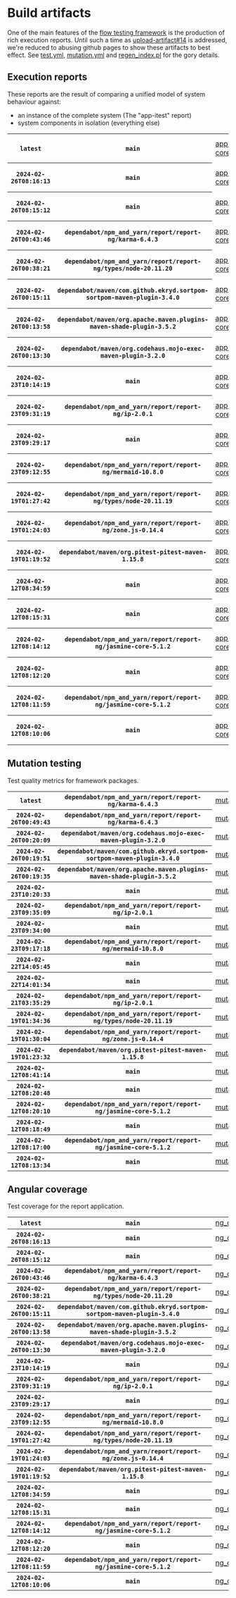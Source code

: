 # Build artifacts

One of the main features of the [flow testing framework](https://github.com/Mastercard/flow) is the production of rich execution reports.
Until such a time as [upload-artifact#14](https://github.com/actions/upload-artifact/issues/14) is addressed, we're reduced to abusing github pages to show these artifacts to best effect.
See [test.yml](https://github.com/Mastercard/flow/blob/main/.github/workflows/test.yml), [mutation.yml](https://github.com/Mastercard/flow/blob/main/.github/workflows/mutation.yml) and [regen_index.pl](https://github.com/Mastercard/flow/blob/pages/regen_index.pl) for the gory details.

## Execution reports

These reports are the result of comparing a unified model of system behaviour against:
 * an instance of the complete system (The "app-itest" report)
 * system components in isolation (everything else)

<!-- start:execution -->
<table>
	<tbody>
		<tr> <th><code>latest</code></th>
			 <th><code>main</code></th>
			<td><a href="execution/latest/app-core/target/mctf/latest/index.html">app-core</a></td>
			<td><a href="execution/latest/app-histogram/target/mctf/latest/index.html">app-histogram</a></td>
			<td><a href="execution/latest/app-itest/target/mctf/latest/index.html">app-itest</a></td>
			<td><a href="execution/latest/app-queue/target/mctf/latest/index.html">app-queue</a></td>
			<td><a href="execution/latest/app-store/target/mctf/latest/index.html">app-store</a></td>
			<td><a href="execution/latest/app-ui/target/mctf/latest/index.html">app-ui</a></td>
			<td><a href="execution/latest/app-web-ui/target/mctf/latest/index.html">app-web-ui</a></td>
		</tr>
		<tr> <th><code>2024-02-26T08:16:13</code></th>
			 <th><code>main</code></th>
			<td><a href="execution/1708935373/app-core/target/mctf/latest/index.html">app-core</a></td>
			<td><a href="execution/1708935373/app-histogram/target/mctf/latest/index.html">app-histogram</a></td>
			<td><a href="execution/1708935373/app-itest/target/mctf/latest/index.html">app-itest</a></td>
			<td><a href="execution/1708935373/app-queue/target/mctf/latest/index.html">app-queue</a></td>
			<td><a href="execution/1708935373/app-store/target/mctf/latest/index.html">app-store</a></td>
			<td><a href="execution/1708935373/app-ui/target/mctf/latest/index.html">app-ui</a></td>
			<td><a href="execution/1708935373/app-web-ui/target/mctf/latest/index.html">app-web-ui</a></td>
		</tr>
		<tr> <th><code>2024-02-26T08:15:12</code></th>
			 <th><code>main</code></th>
			<td><a href="execution/1708935312/app-core/target/mctf/latest/index.html">app-core</a></td>
			<td><a href="execution/1708935312/app-histogram/target/mctf/latest/index.html">app-histogram</a></td>
			<td><a href="execution/1708935312/app-itest/target/mctf/latest/index.html">app-itest</a></td>
			<td><a href="execution/1708935312/app-queue/target/mctf/latest/index.html">app-queue</a></td>
			<td><a href="execution/1708935312/app-store/target/mctf/latest/index.html">app-store</a></td>
			<td><a href="execution/1708935312/app-ui/target/mctf/latest/index.html">app-ui</a></td>
			<td><a href="execution/1708935312/app-web-ui/target/mctf/latest/index.html">app-web-ui</a></td>
		</tr>
		<tr> <th><code>2024-02-26T00:43:46</code></th>
			 <th><code>dependabot/npm_and_yarn/report/report-ng/karma-6.4.3</code></th>
			<td><a href="execution/1708908226/app-core/target/mctf/latest/index.html">app-core</a></td>
			<td><a href="execution/1708908226/app-histogram/target/mctf/latest/index.html">app-histogram</a></td>
			<td><a href="execution/1708908226/app-itest/target/mctf/latest/index.html">app-itest</a></td>
			<td><a href="execution/1708908226/app-queue/target/mctf/latest/index.html">app-queue</a></td>
			<td><a href="execution/1708908226/app-store/target/mctf/latest/index.html">app-store</a></td>
			<td><a href="execution/1708908226/app-ui/target/mctf/latest/index.html">app-ui</a></td>
			<td><a href="execution/1708908226/app-web-ui/target/mctf/latest/index.html">app-web-ui</a></td>
		</tr>
		<tr> <th><code>2024-02-26T00:38:21</code></th>
			 <th><code>dependabot/npm_and_yarn/report/report-ng/types/node-20.11.20</code></th>
			<td><a href="execution/1708907901/app-core/target/mctf/latest/index.html">app-core</a></td>
			<td><a href="execution/1708907901/app-histogram/target/mctf/latest/index.html">app-histogram</a></td>
			<td><a href="execution/1708907901/app-itest/target/mctf/latest/index.html">app-itest</a></td>
			<td><a href="execution/1708907901/app-queue/target/mctf/latest/index.html">app-queue</a></td>
			<td><a href="execution/1708907901/app-store/target/mctf/latest/index.html">app-store</a></td>
			<td><a href="execution/1708907901/app-ui/target/mctf/latest/index.html">app-ui</a></td>
			<td><a href="execution/1708907901/app-web-ui/target/mctf/latest/index.html">app-web-ui</a></td>
		</tr>
		<tr> <th><code>2024-02-26T00:15:11</code></th>
			 <th><code>dependabot/maven/com.github.ekryd.sortpom-sortpom-maven-plugin-3.4.0</code></th>
			<td><a href="execution/1708906511/app-core/target/mctf/latest/index.html">app-core</a></td>
			<td><a href="execution/1708906511/app-histogram/target/mctf/latest/index.html">app-histogram</a></td>
			<td><a href="execution/1708906511/app-itest/target/mctf/latest/index.html">app-itest</a></td>
			<td><a href="execution/1708906511/app-queue/target/mctf/latest/index.html">app-queue</a></td>
			<td><a href="execution/1708906511/app-store/target/mctf/latest/index.html">app-store</a></td>
			<td><a href="execution/1708906511/app-ui/target/mctf/latest/index.html">app-ui</a></td>
			<td><a href="execution/1708906511/app-web-ui/target/mctf/latest/index.html">app-web-ui</a></td>
		</tr>
		<tr> <th><code>2024-02-26T00:13:58</code></th>
			 <th><code>dependabot/maven/org.apache.maven.plugins-maven-shade-plugin-3.5.2</code></th>
			<td><a href="execution/1708906438/app-core/target/mctf/latest/index.html">app-core</a></td>
			<td><a href="execution/1708906438/app-histogram/target/mctf/latest/index.html">app-histogram</a></td>
			<td><a href="execution/1708906438/app-itest/target/mctf/latest/index.html">app-itest</a></td>
			<td><a href="execution/1708906438/app-queue/target/mctf/latest/index.html">app-queue</a></td>
			<td><a href="execution/1708906438/app-store/target/mctf/latest/index.html">app-store</a></td>
			<td><a href="execution/1708906438/app-ui/target/mctf/latest/index.html">app-ui</a></td>
			<td><a href="execution/1708906438/app-web-ui/target/mctf/latest/index.html">app-web-ui</a></td>
		</tr>
		<tr> <th><code>2024-02-26T00:13:30</code></th>
			 <th><code>dependabot/maven/org.codehaus.mojo-exec-maven-plugin-3.2.0</code></th>
			<td><a href="execution/1708906410/app-core/target/mctf/latest/index.html">app-core</a></td>
			<td><a href="execution/1708906410/app-histogram/target/mctf/latest/index.html">app-histogram</a></td>
			<td><a href="execution/1708906410/app-itest/target/mctf/latest/index.html">app-itest</a></td>
			<td><a href="execution/1708906410/app-queue/target/mctf/latest/index.html">app-queue</a></td>
			<td><a href="execution/1708906410/app-store/target/mctf/latest/index.html">app-store</a></td>
			<td><a href="execution/1708906410/app-ui/target/mctf/latest/index.html">app-ui</a></td>
			<td><a href="execution/1708906410/app-web-ui/target/mctf/latest/index.html">app-web-ui</a></td>
		</tr>
		<tr> <th><code>2024-02-23T10:14:19</code></th>
			 <th><code>main</code></th>
			<td><a href="execution/1708683259/app-core/target/mctf/latest/index.html">app-core</a></td>
			<td><a href="execution/1708683259/app-histogram/target/mctf/latest/index.html">app-histogram</a></td>
			<td><a href="execution/1708683259/app-itest/target/mctf/latest/index.html">app-itest</a></td>
			<td><a href="execution/1708683259/app-queue/target/mctf/latest/index.html">app-queue</a></td>
			<td><a href="execution/1708683259/app-store/target/mctf/latest/index.html">app-store</a></td>
			<td><a href="execution/1708683259/app-ui/target/mctf/latest/index.html">app-ui</a></td>
			<td><a href="execution/1708683259/app-web-ui/target/mctf/latest/index.html">app-web-ui</a></td>
		</tr>
		<tr> <th><code>2024-02-23T09:31:19</code></th>
			 <th><code>dependabot/npm_and_yarn/report/report-ng/ip-2.0.1</code></th>
			<td><a href="execution/1708680679/app-core/target/mctf/latest/index.html">app-core</a></td>
			<td><a href="execution/1708680679/app-histogram/target/mctf/latest/index.html">app-histogram</a></td>
			<td><a href="execution/1708680679/app-itest/target/mctf/latest/index.html">app-itest</a></td>
			<td><a href="execution/1708680679/app-queue/target/mctf/latest/index.html">app-queue</a></td>
			<td><a href="execution/1708680679/app-store/target/mctf/latest/index.html">app-store</a></td>
			<td><a href="execution/1708680679/app-ui/target/mctf/latest/index.html">app-ui</a></td>
			<td><a href="execution/1708680679/app-web-ui/target/mctf/latest/index.html">app-web-ui</a></td>
		</tr>
		<tr> <th><code>2024-02-23T09:29:17</code></th>
			 <th><code>main</code></th>
			<td><a href="execution/1708680557/app-core/target/mctf/latest/index.html">app-core</a></td>
			<td><a href="execution/1708680557/app-histogram/target/mctf/latest/index.html">app-histogram</a></td>
			<td><a href="execution/1708680557/app-itest/target/mctf/latest/index.html">app-itest</a></td>
			<td><a href="execution/1708680557/app-queue/target/mctf/latest/index.html">app-queue</a></td>
			<td><a href="execution/1708680557/app-store/target/mctf/latest/index.html">app-store</a></td>
			<td><a href="execution/1708680557/app-ui/target/mctf/latest/index.html">app-ui</a></td>
			<td><a href="execution/1708680557/app-web-ui/target/mctf/latest/index.html">app-web-ui</a></td>
		</tr>
		<tr> <th><code>2024-02-23T09:12:55</code></th>
			 <th><code>dependabot/npm_and_yarn/report/report-ng/mermaid-10.8.0</code></th>
			<td><a href="execution/1708679575/app-core/target/mctf/latest/index.html">app-core</a></td>
			<td><a href="execution/1708679575/app-histogram/target/mctf/latest/index.html">app-histogram</a></td>
			<td><a href="execution/1708679575/app-itest/target/mctf/latest/index.html">app-itest</a></td>
			<td><a href="execution/1708679575/app-queue/target/mctf/latest/index.html">app-queue</a></td>
			<td><a href="execution/1708679575/app-store/target/mctf/latest/index.html">app-store</a></td>
			<td><a href="execution/1708679575/app-ui/target/mctf/latest/index.html">app-ui</a></td>
			<td><a href="execution/1708679575/app-web-ui/target/mctf/latest/index.html">app-web-ui</a></td>
		</tr>
		<tr> <th><code>2024-02-19T01:27:42</code></th>
			 <th><code>dependabot/npm_and_yarn/report/report-ng/types/node-20.11.19</code></th>
			<td><a href="execution/1708306062/app-core/target/mctf/latest/index.html">app-core</a></td>
			<td><a href="execution/1708306062/app-histogram/target/mctf/latest/index.html">app-histogram</a></td>
			<td><a href="execution/1708306062/app-itest/target/mctf/latest/index.html">app-itest</a></td>
			<td><a href="execution/1708306062/app-queue/target/mctf/latest/index.html">app-queue</a></td>
			<td><a href="execution/1708306062/app-store/target/mctf/latest/index.html">app-store</a></td>
			<td><a href="execution/1708306062/app-ui/target/mctf/latest/index.html">app-ui</a></td>
			<td><a href="execution/1708306062/app-web-ui/target/mctf/latest/index.html">app-web-ui</a></td>
		</tr>
		<tr> <th><code>2024-02-19T01:24:03</code></th>
			 <th><code>dependabot/npm_and_yarn/report/report-ng/zone.js-0.14.4</code></th>
			<td><a href="execution/1708305843/app-core/target/mctf/latest/index.html">app-core</a></td>
			<td><a href="execution/1708305843/app-histogram/target/mctf/latest/index.html">app-histogram</a></td>
			<td><a href="execution/1708305843/app-itest/target/mctf/latest/index.html">app-itest</a></td>
			<td><a href="execution/1708305843/app-queue/target/mctf/latest/index.html">app-queue</a></td>
			<td><a href="execution/1708305843/app-store/target/mctf/latest/index.html">app-store</a></td>
			<td><a href="execution/1708305843/app-ui/target/mctf/latest/index.html">app-ui</a></td>
			<td><a href="execution/1708305843/app-web-ui/target/mctf/latest/index.html">app-web-ui</a></td>
		</tr>
		<tr> <th><code>2024-02-19T01:19:52</code></th>
			 <th><code>dependabot/maven/org.pitest-pitest-maven-1.15.8</code></th>
			<td><a href="execution/1708305592/app-core/target/mctf/latest/index.html">app-core</a></td>
			<td><a href="execution/1708305592/app-histogram/target/mctf/latest/index.html">app-histogram</a></td>
			<td><a href="execution/1708305592/app-itest/target/mctf/latest/index.html">app-itest</a></td>
			<td><a href="execution/1708305592/app-queue/target/mctf/latest/index.html">app-queue</a></td>
			<td><a href="execution/1708305592/app-store/target/mctf/latest/index.html">app-store</a></td>
			<td><a href="execution/1708305592/app-ui/target/mctf/latest/index.html">app-ui</a></td>
			<td><a href="execution/1708305592/app-web-ui/target/mctf/latest/index.html">app-web-ui</a></td>
		</tr>
		<tr> <th><code>2024-02-12T08:34:59</code></th>
			 <th><code>main</code></th>
			<td><a href="execution/1707726899/app-core/target/mctf/latest/index.html">app-core</a></td>
			<td><a href="execution/1707726899/app-histogram/target/mctf/latest/index.html">app-histogram</a></td>
			<td><a href="execution/1707726899/app-itest/target/mctf/latest/index.html">app-itest</a></td>
			<td><a href="execution/1707726899/app-queue/target/mctf/latest/index.html">app-queue</a></td>
			<td><a href="execution/1707726899/app-store/target/mctf/latest/index.html">app-store</a></td>
			<td><a href="execution/1707726899/app-ui/target/mctf/latest/index.html">app-ui</a></td>
			<td><a href="execution/1707726899/app-web-ui/target/mctf/latest/index.html">app-web-ui</a></td>
		</tr>
		<tr> <th><code>2024-02-12T08:15:31</code></th>
			 <th><code>main</code></th>
			<td><a href="execution/1707725731/app-core/target/mctf/latest/index.html">app-core</a></td>
			<td><a href="execution/1707725731/app-histogram/target/mctf/latest/index.html">app-histogram</a></td>
			<td><a href="execution/1707725731/app-itest/target/mctf/latest/index.html">app-itest</a></td>
			<td><a href="execution/1707725731/app-queue/target/mctf/latest/index.html">app-queue</a></td>
			<td><a href="execution/1707725731/app-store/target/mctf/latest/index.html">app-store</a></td>
			<td><a href="execution/1707725731/app-ui/target/mctf/latest/index.html">app-ui</a></td>
			<td><a href="execution/1707725731/app-web-ui/target/mctf/latest/index.html">app-web-ui</a></td>
		</tr>
		<tr> <th><code>2024-02-12T08:14:12</code></th>
			 <th><code>dependabot/npm_and_yarn/report/report-ng/jasmine-core-5.1.2</code></th>
			<td><a href="execution/1707725652/app-core/target/mctf/latest/index.html">app-core</a></td>
			<td><a href="execution/1707725652/app-histogram/target/mctf/latest/index.html">app-histogram</a></td>
			<td><a href="execution/1707725652/app-itest/target/mctf/latest/index.html">app-itest</a></td>
			<td><a href="execution/1707725652/app-queue/target/mctf/latest/index.html">app-queue</a></td>
			<td><a href="execution/1707725652/app-store/target/mctf/latest/index.html">app-store</a></td>
			<td><a href="execution/1707725652/app-ui/target/mctf/latest/index.html">app-ui</a></td>
			<td><a href="execution/1707725652/app-web-ui/target/mctf/latest/index.html">app-web-ui</a></td>
		</tr>
		<tr> <th><code>2024-02-12T08:12:20</code></th>
			 <th><code>main</code></th>
			<td><a href="execution/1707725540/app-core/target/mctf/latest/index.html">app-core</a></td>
			<td><a href="execution/1707725540/app-histogram/target/mctf/latest/index.html">app-histogram</a></td>
			<td><a href="execution/1707725540/app-itest/target/mctf/latest/index.html">app-itest</a></td>
			<td><a href="execution/1707725540/app-queue/target/mctf/latest/index.html">app-queue</a></td>
			<td><a href="execution/1707725540/app-store/target/mctf/latest/index.html">app-store</a></td>
			<td><a href="execution/1707725540/app-ui/target/mctf/latest/index.html">app-ui</a></td>
			<td><a href="execution/1707725540/app-web-ui/target/mctf/latest/index.html">app-web-ui</a></td>
		</tr>
		<tr> <th><code>2024-02-12T08:11:59</code></th>
			 <th><code>dependabot/npm_and_yarn/report/report-ng/jasmine-core-5.1.2</code></th>
			<td><a href="execution/1707725519/app-core/target/mctf/latest/index.html">app-core</a></td>
			<td><a href="execution/1707725519/app-histogram/target/mctf/latest/index.html">app-histogram</a></td>
			<td><a href="execution/1707725519/app-itest/target/mctf/latest/index.html">app-itest</a></td>
			<td><a href="execution/1707725519/app-queue/target/mctf/latest/index.html">app-queue</a></td>
			<td><a href="execution/1707725519/app-store/target/mctf/latest/index.html">app-store</a></td>
			<td><a href="execution/1707725519/app-ui/target/mctf/latest/index.html">app-ui</a></td>
			<td><a href="execution/1707725519/app-web-ui/target/mctf/latest/index.html">app-web-ui</a></td>
		</tr>
		<tr> <th><code>2024-02-12T08:10:06</code></th>
			 <th><code>main</code></th>
			<td><a href="execution/1707725406/app-core/target/mctf/latest/index.html">app-core</a></td>
			<td><a href="execution/1707725406/app-histogram/target/mctf/latest/index.html">app-histogram</a></td>
			<td><a href="execution/1707725406/app-itest/target/mctf/latest/index.html">app-itest</a></td>
			<td><a href="execution/1707725406/app-queue/target/mctf/latest/index.html">app-queue</a></td>
			<td><a href="execution/1707725406/app-store/target/mctf/latest/index.html">app-store</a></td>
			<td><a href="execution/1707725406/app-ui/target/mctf/latest/index.html">app-ui</a></td>
			<td><a href="execution/1707725406/app-web-ui/target/mctf/latest/index.html">app-web-ui</a></td>
		</tr>
	</tbody>
</table>
<!-- end:execution -->

## Mutation testing

Test quality metrics for framework packages.

<!-- start:mutation -->
<table>
	<tbody>
		<tr> <th><code>latest</code></th>
			 <th><code>dependabot/npm_and_yarn/report/report-ng/karma-6.4.3</code></th>
			<td><a href="mutation/latest/mutation_report/index.html">mutation</a></td>
		</tr>
		<tr> <th><code>2024-02-26T00:49:43</code></th>
			 <th><code>dependabot/npm_and_yarn/report/report-ng/karma-6.4.3</code></th>
			<td><a href="mutation/1708908583/mutation_report/index.html">mutation</a></td>
		</tr>
		<tr> <th><code>2024-02-26T00:20:09</code></th>
			 <th><code>dependabot/maven/org.codehaus.mojo-exec-maven-plugin-3.2.0</code></th>
			<td><a href="mutation/1708906809/mutation_report/index.html">mutation</a></td>
		</tr>
		<tr> <th><code>2024-02-26T00:19:51</code></th>
			 <th><code>dependabot/maven/com.github.ekryd.sortpom-sortpom-maven-plugin-3.4.0</code></th>
			<td><a href="mutation/1708906791/mutation_report/index.html">mutation</a></td>
		</tr>
		<tr> <th><code>2024-02-26T00:19:35</code></th>
			 <th><code>dependabot/maven/org.apache.maven.plugins-maven-shade-plugin-3.5.2</code></th>
			<td><a href="mutation/1708906775/mutation_report/index.html">mutation</a></td>
		</tr>
		<tr> <th><code>2024-02-23T10:20:33</code></th>
			 <th><code>main</code></th>
			<td><a href="mutation/1708683633/mutation_report/index.html">mutation</a></td>
		</tr>
		<tr> <th><code>2024-02-23T09:35:09</code></th>
			 <th><code>dependabot/npm_and_yarn/report/report-ng/ip-2.0.1</code></th>
			<td><a href="mutation/1708680909/mutation_report/index.html">mutation</a></td>
		</tr>
		<tr> <th><code>2024-02-23T09:34:00</code></th>
			 <th><code>main</code></th>
			<td><a href="mutation/1708680840/mutation_report/index.html">mutation</a></td>
		</tr>
		<tr> <th><code>2024-02-23T09:17:18</code></th>
			 <th><code>dependabot/npm_and_yarn/report/report-ng/mermaid-10.8.0</code></th>
			<td><a href="mutation/1708679838/mutation_report/index.html">mutation</a></td>
		</tr>
		<tr> <th><code>2024-02-22T14:05:45</code></th>
			 <th><code>main</code></th>
			<td><a href="mutation/1708610745/mutation_report/index.html">mutation</a></td>
		</tr>
		<tr> <th><code>2024-02-22T14:01:34</code></th>
			 <th><code>main</code></th>
			<td><a href="mutation/1708610494/mutation_report/index.html">mutation</a></td>
		</tr>
		<tr> <th><code>2024-02-21T03:35:29</code></th>
			 <th><code>dependabot/npm_and_yarn/report/report-ng/ip-2.0.1</code></th>
			<td><a href="mutation/1708486529/mutation_report/index.html">mutation</a></td>
		</tr>
		<tr> <th><code>2024-02-19T01:34:36</code></th>
			 <th><code>dependabot/npm_and_yarn/report/report-ng/types/node-20.11.19</code></th>
			<td><a href="mutation/1708306476/mutation_report/index.html">mutation</a></td>
		</tr>
		<tr> <th><code>2024-02-19T01:30:04</code></th>
			 <th><code>dependabot/npm_and_yarn/report/report-ng/zone.js-0.14.4</code></th>
			<td><a href="mutation/1708306204/mutation_report/index.html">mutation</a></td>
		</tr>
		<tr> <th><code>2024-02-19T01:23:32</code></th>
			 <th><code>dependabot/maven/org.pitest-pitest-maven-1.15.8</code></th>
			<td><a href="mutation/1708305812/mutation_report/index.html">mutation</a></td>
		</tr>
		<tr> <th><code>2024-02-12T08:41:14</code></th>
			 <th><code>main</code></th>
			<td><a href="mutation/1707727274/mutation_report/index.html">mutation</a></td>
		</tr>
		<tr> <th><code>2024-02-12T08:20:48</code></th>
			 <th><code>main</code></th>
			<td><a href="mutation/1707726048/mutation_report/index.html">mutation</a></td>
		</tr>
		<tr> <th><code>2024-02-12T08:20:10</code></th>
			 <th><code>dependabot/npm_and_yarn/report/report-ng/jasmine-core-5.1.2</code></th>
			<td><a href="mutation/1707726010/mutation_report/index.html">mutation</a></td>
		</tr>
		<tr> <th><code>2024-02-12T08:18:49</code></th>
			 <th><code>main</code></th>
			<td><a href="mutation/1707725929/mutation_report/index.html">mutation</a></td>
		</tr>
		<tr> <th><code>2024-02-12T08:17:00</code></th>
			 <th><code>dependabot/npm_and_yarn/report/report-ng/jasmine-core-5.1.2</code></th>
			<td><a href="mutation/1707725820/mutation_report/index.html">mutation</a></td>
		</tr>
		<tr> <th><code>2024-02-12T08:13:34</code></th>
			 <th><code>main</code></th>
			<td><a href="mutation/1707725614/mutation_report/index.html">mutation</a></td>
		</tr>
	</tbody>
</table>
<!-- end:mutation -->

## Angular coverage

Test coverage for the report application.

<!-- start:ng_coverage -->
<table>
	<tbody>
		<tr> <th><code>latest</code></th>
			 <th><code>main</code></th>
			<td><a href="ng_coverage/latest/report/index.html">ng_coverage</a></td>
		</tr>
		<tr> <th><code>2024-02-26T08:16:13</code></th>
			 <th><code>main</code></th>
			<td><a href="ng_coverage/1708935373/report/index.html">ng_coverage</a></td>
		</tr>
		<tr> <th><code>2024-02-26T08:15:12</code></th>
			 <th><code>main</code></th>
			<td><a href="ng_coverage/1708935312/report/index.html">ng_coverage</a></td>
		</tr>
		<tr> <th><code>2024-02-26T00:43:46</code></th>
			 <th><code>dependabot/npm_and_yarn/report/report-ng/karma-6.4.3</code></th>
			<td><a href="ng_coverage/1708908226/report/index.html">ng_coverage</a></td>
		</tr>
		<tr> <th><code>2024-02-26T00:38:21</code></th>
			 <th><code>dependabot/npm_and_yarn/report/report-ng/types/node-20.11.20</code></th>
			<td><a href="ng_coverage/1708907901/report/index.html">ng_coverage</a></td>
		</tr>
		<tr> <th><code>2024-02-26T00:15:11</code></th>
			 <th><code>dependabot/maven/com.github.ekryd.sortpom-sortpom-maven-plugin-3.4.0</code></th>
			<td><a href="ng_coverage/1708906511/report/index.html">ng_coverage</a></td>
		</tr>
		<tr> <th><code>2024-02-26T00:13:58</code></th>
			 <th><code>dependabot/maven/org.apache.maven.plugins-maven-shade-plugin-3.5.2</code></th>
			<td><a href="ng_coverage/1708906438/report/index.html">ng_coverage</a></td>
		</tr>
		<tr> <th><code>2024-02-26T00:13:30</code></th>
			 <th><code>dependabot/maven/org.codehaus.mojo-exec-maven-plugin-3.2.0</code></th>
			<td><a href="ng_coverage/1708906410/report/index.html">ng_coverage</a></td>
		</tr>
		<tr> <th><code>2024-02-23T10:14:19</code></th>
			 <th><code>main</code></th>
			<td><a href="ng_coverage/1708683259/report/index.html">ng_coverage</a></td>
		</tr>
		<tr> <th><code>2024-02-23T09:31:19</code></th>
			 <th><code>dependabot/npm_and_yarn/report/report-ng/ip-2.0.1</code></th>
			<td><a href="ng_coverage/1708680679/report/index.html">ng_coverage</a></td>
		</tr>
		<tr> <th><code>2024-02-23T09:29:17</code></th>
			 <th><code>main</code></th>
			<td><a href="ng_coverage/1708680557/report/index.html">ng_coverage</a></td>
		</tr>
		<tr> <th><code>2024-02-23T09:12:55</code></th>
			 <th><code>dependabot/npm_and_yarn/report/report-ng/mermaid-10.8.0</code></th>
			<td><a href="ng_coverage/1708679575/report/index.html">ng_coverage</a></td>
		</tr>
		<tr> <th><code>2024-02-19T01:27:42</code></th>
			 <th><code>dependabot/npm_and_yarn/report/report-ng/types/node-20.11.19</code></th>
			<td><a href="ng_coverage/1708306062/report/index.html">ng_coverage</a></td>
		</tr>
		<tr> <th><code>2024-02-19T01:24:03</code></th>
			 <th><code>dependabot/npm_and_yarn/report/report-ng/zone.js-0.14.4</code></th>
			<td><a href="ng_coverage/1708305843/report/index.html">ng_coverage</a></td>
		</tr>
		<tr> <th><code>2024-02-19T01:19:52</code></th>
			 <th><code>dependabot/maven/org.pitest-pitest-maven-1.15.8</code></th>
			<td><a href="ng_coverage/1708305592/report/index.html">ng_coverage</a></td>
		</tr>
		<tr> <th><code>2024-02-12T08:34:59</code></th>
			 <th><code>main</code></th>
			<td><a href="ng_coverage/1707726899/report/index.html">ng_coverage</a></td>
		</tr>
		<tr> <th><code>2024-02-12T08:15:31</code></th>
			 <th><code>main</code></th>
			<td><a href="ng_coverage/1707725731/report/index.html">ng_coverage</a></td>
		</tr>
		<tr> <th><code>2024-02-12T08:14:12</code></th>
			 <th><code>dependabot/npm_and_yarn/report/report-ng/jasmine-core-5.1.2</code></th>
			<td><a href="ng_coverage/1707725652/report/index.html">ng_coverage</a></td>
		</tr>
		<tr> <th><code>2024-02-12T08:12:20</code></th>
			 <th><code>main</code></th>
			<td><a href="ng_coverage/1707725540/report/index.html">ng_coverage</a></td>
		</tr>
		<tr> <th><code>2024-02-12T08:11:59</code></th>
			 <th><code>dependabot/npm_and_yarn/report/report-ng/jasmine-core-5.1.2</code></th>
			<td><a href="ng_coverage/1707725519/report/index.html">ng_coverage</a></td>
		</tr>
		<tr> <th><code>2024-02-12T08:10:06</code></th>
			 <th><code>main</code></th>
			<td><a href="ng_coverage/1707725406/report/index.html">ng_coverage</a></td>
		</tr>
	</tbody>
</table>
<!-- end:ng_coverage -->